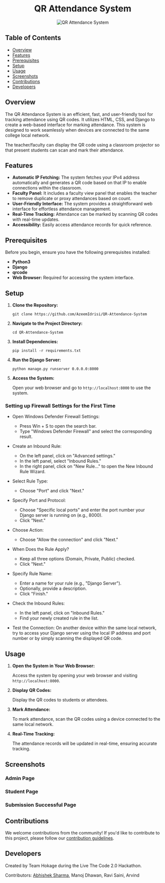 <div align="center">

# QR Attendance System

![QR Attendance System](https://github.com/AzeemIdrisi/QR-Attendance-System/assets/112647789/dbc0c061-76d0-45bb-b5da-7f4373ffd073)

</div>

## Table of Contents

- [Overview](#overview)
- [Features](#features)
- [Prerequisites](#prerequisites)
- [Setup](#setup)
- [Usage](#usage)
- [Screenshots](#screenshots)
- [Contributions](#contributions)
- [Developers](#developers)

## Overview

The QR Attendance System is an efficient, fast, and user-friendly tool for tracking attendance using QR codes. It utilizes HTML, CSS, and Django to create a web-based interface for marking attendance. This system is designed to work seamlessly when devices are connected to the same college local network.

The teacher/faculty can display the QR code using a classroom projector so that present students can scan and mark their attendance.

## Features

- **Automatic IP Fetching:** The system fetches your IPv4 address automatically and generates a QR code based on that IP to enable connections within the classroom.
- **Faculty Panel:** It includes a faculty view panel that enables the teacher to remove duplicate or proxy attendances based on count.
- **User-Friendly Interface:** The system provides a straightforward web interface for effortless attendance management.
- **Real-Time Tracking:** Attendance can be marked by scanning QR codes with real-time updates.
- **Accessibility:** Easily access attendance records for quick reference.

## Prerequisites

Before you begin, ensure you have the following prerequisites installed:

- **Python3**
- **Django**
- **qrcode**
- **Web Browser:** Required for accessing the system interface.

## Setup

1. **Clone the Repository:**

   ```
   git clone https://github.com/AzeemIdrisi/QR-Attendance-System
   ```

2. **Navigate to the Project Directory:**

   ```
   cd QR-Attendance-System
   ```

3. **Install Dependencies:**

   ```
   pip install -r requirements.txt
   ```

4. **Run the Django Server:**

   ```
   python manage.py runserver 0.0.0.0:8000 
   ```

5. **Access the System:**

   Open your web browser and go to `http://localhost:8000` to use the system.

### Setting up Firewall Settings for the First Time

- Open Windows Defender Firewall Settings:
  - Press Win + S to open the search bar.
  - Type "Windows Defender Firewall" and select the corresponding result.

- Create an Inbound Rule:
  - On the left panel, click on "Advanced settings."
  - In the left panel, select "Inbound Rules."
  - In the right panel, click on "New Rule..." to open the New Inbound Rule Wizard.

- Select Rule Type:
  - Choose "Port" and click "Next."

- Specify Port and Protocol:
  - Choose "Specific local ports" and enter the port number your Django server is running on (e.g., 8000).
  - Click "Next."

- Choose Action:
  - Choose "Allow the connection" and click "Next."

- When Does the Rule Apply?
  - Keep all three options (Domain, Private, Public) checked.
  - Click "Next."

- Specify Rule Name:
  - Enter a name for your rule (e.g., "Django Server").
  - Optionally, provide a description.
  - Click "Finish."

- Check the Inbound Rules:
  - In the left panel, click on "Inbound Rules."
  - Find your newly created rule in the list.

- Test the Connection:
  On another device within the same local network, try to access your Django server using the local IP address and port number or by simply scanning the displayed QR code.

## Usage

1. **Open the System in Your Web Browser:**

   Access the system by opening your web browser and visiting `http://localhost:8000`.

2. **Display QR Codes:**

   Display the QR codes to students or attendees.

3. **Mark Attendance:**

   To mark attendance, scan the QR codes using a device connected to the same local network.

4. **Real-Time Tracking:**

   The attendance records will be updated in real-time, ensuring accurate tracking.

## Screenshots

### Admin Page

### Student Page


### Submission Successful Page
## Contributions

We welcome contributions from the community! If you'd like to contribute to this project, please follow our [contribution guidelines](CONTRIBUTING.md).

## Developers
Created by Team Hokage during the Live The Code 2.0 Hackathon.

Contributors: [Abhishek Sharma](https://github.com/sabhrion), Manoj Dhawan, Ravi Saini, Arvind
